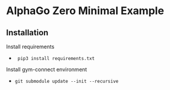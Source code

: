 # AlphaGo Zero Minimal Example

## Installation

Install requirements
- ``` pip3 install requirements.txt```

Install gym-connect environment
- ```git submodule update --init --recursive```